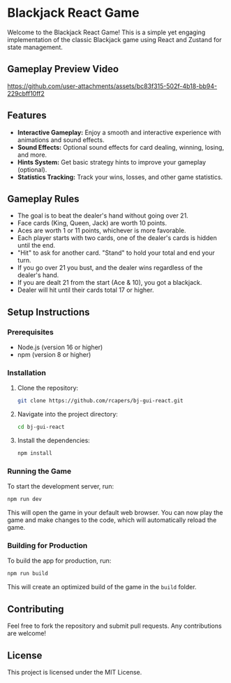 # Blackjack React Game

Welcome to the Blackjack React Game! This is a simple yet engaging implementation of the classic Blackjack game using React and Zustand for state management.

## Gameplay Preview Video
https://github.com/user-attachments/assets/bc83f315-502f-4b18-bb94-229cbff10ff2

## Features
- **Interactive Gameplay:** Enjoy a smooth and interactive experience with animations and sound effects.
- **Sound Effects:** Optional sound effects for card dealing, winning, losing, and more.
- **Hints System:** Get basic strategy hints to improve your gameplay (optional).
- **Statistics Tracking:** Track your wins, losses, and other game statistics.

## Gameplay Rules
- The goal is to beat the dealer's hand without going over 21.
- Face cards (King, Queen, Jack) are worth 10 points.
- Aces are worth 1 or 11 points, whichever is more favorable.
- Each player starts with two cards, one of the dealer's cards is hidden until the end.
- "Hit" to ask for another card. "Stand" to hold your total and end your turn.
- If you go over 21 you bust, and the dealer wins regardless of the dealer's hand.
- If you are dealt 21 from the start (Ace & 10), you got a blackjack.
- Dealer will hit until their cards total 17 or higher.

## Setup Instructions

### Prerequisites
- Node.js (version 16 or higher)
- npm (version 8 or higher)

### Installation
1. Clone the repository:
   ```bash
   git clone https://github.com/rcapers/bj-gui-react.git
   ```
2. Navigate into the project directory:
   ```bash
   cd bj-gui-react
   ```
3. Install the dependencies:
   ```bash
   npm install
   ```

### Running the Game
To start the development server, run:
```bash
npm run dev
```
This will open the game in your default web browser. You can now play the game and make changes to the code, which will automatically reload the game.

### Building for Production
To build the app for production, run:
```bash
npm run build
```
This will create an optimized build of the game in the `build` folder.

## Contributing
Feel free to fork the repository and submit pull requests. Any contributions are welcome!

## License
This project is licensed under the MIT License.
